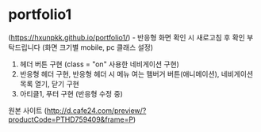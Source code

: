 # portfolio1
(https://hxunpkk.github.io/portfolio1/) - 반응형 화면 확인 시 새로고침 후 확인 부탁드립니다 (화면 크기별 mobile, pc 클래스 설정)
1. 헤더 버튼 구현 (class = "on" 사용한 네비게이션 구현)
2. 반응형 헤더 구현, 반응형 헤더 시 메뉴 여는 햄버거 버튼(애니메이션), 네비게이션 목록 열기, 닫기 구현
3. 아티클1, 푸터 구현 (반응형 수정 중)

원본 사이트 (http://d.cafe24.com/preview/?productCode=PTHD759409&frame=P)
